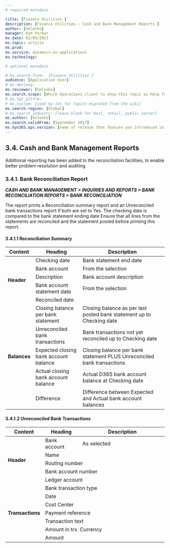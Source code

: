 ```yaml
---
# required metadata

title: [Finance Utilities ]
description: [Finance Utilities - Cash and Bank Management Reports ]
author: [helenho]
manager: Kym Parker
ms.date: 02/03/2021
ms.topic: article
ms.prod: 
ms.service: dynamics-ax-applications
ms.technology: 

# optional metadata

# ms.search.form:  [Finance Utilities ]
audience: [Application User]
# ms.devlang: 
ms.reviewer: [helenho]
ms.search.scope: [Which Operations client to show this topic as help for, to be set by content strategist, see list here: https://microsoft.sharepoint.com/teams/DynDoc/_layouts/15/WopiFrame.aspx?sourcedoc={23419e1c-eb64-42e9-aa9b-79875b428718}&action=edit&wd=target%28Core%20Dynamics%20AX%20CP%20requirements%2Eone%7C4CC185C0%2DEFAA%2D42CD%2D94B9%2D8F2A45E7F61A%2FVersions%20list%20for%20docs%20topics%7CC14BE630%2D5151%2D49D6%2D8305%2D554B5084593C%2F%29]
# ms.tgt_pltfrm: 
# ms.custom: [used by loc for topics migrated from the wiki]
ms.search.region: [Global]
# ms.search.industry: [leave blank for most, retail, public sector]
ms.author: [helenho]
ms.search.validFrom: [September 2017]
ms.dyn365.ops.version: [name of release that feature was introduced in, see list here: https://microsoft.sharepoint.com/teams/DynDoc/_layouts/15/WopiFrame.aspx?sourcedoc={23419e1c-eb64-42e9-aa9b-79875b428718}&action=edit&wd=target%28Core%20Dynamics%20AX%20CP%20requirements%2Eone%7C4CC185C0%2DEFAA%2D42CD%2D94B9%2D8F2A45E7F61A%2FVersions%20list%20for%20docs%20topics%7CC14BE630%2D5151%2D49D6%2D8305%2D554B5084593C%2F%29]
---
```


## 3.4.	Cash and Bank Management Reports
Additional reporting has been added to the reconciliation facilities, to enable better problem resolution and auditing.

### 3.4.1.	Bank Reconciliation Report

***<span style="font-variant:small-caps;">CASH AND BANK MANAGEMENT &gt;
INQUIRIES AND REPORTS  &gt; BANK RECONCILIATION REPORTS &gt; BANK RECONCILIATION </span>***

The report prints a Reconciliation summary report and an Unreconciled bank transactions report if both are set to Yes. The checking date is compared to the bank statement ending date
Ensure that all lines from the statements are reconciled and the statement posted before printing this report.

#### 3.4.1.1 Reconciliation Summary 

<table style="width: 100%">
    <tr>
          <th WIDTH="15%" > <b> Content </b>  </th>
          <th WIDTH="30%"> <b> Heading </b> </th>
          <th WIDTH="55%"> <b> Description </b> </th>  
   </tr> 
   <tbody>
   <tr>
       <td  rowspan = "5"> <b> Header </b></td>     
       <td> Checking date</td>
       <td> Bank statement end date</td>
   </tr>
   <tr rowspan = "3"> 
        <td> Bank account </td> 	   
        <td> From the selection </td>
    </tr> 
    <tr>
       <td> Description</td>   
       <td> Bank account description</td>   
    </tr>    
    <tr>
       <td> Bank account statement date</td>   
       <td> From the selection</td>   
    </tr> 
    <tr>
       <td colSpan="2"> Reconciled date</td>   
    </tr> 
        <tr>
       <td  rowspan = "6"> <b> Balances </b></td>     
       <td> Closing balance per bank statement</td>
       <td> Closing balance as per last posted bank statement up to Checking date</td>
   </tr>
   <tr rowspan = "3"> 
        <td> Unreconciled bank transactions </td> 	   
        <td> Bank transactions not yet reconciled up to Checking date </td>
    </tr> 
    <tr>
       <td> Expected closing bank account balance</td>   
       <td> Closing balance per bank statement PLUS Unreconciled bank transactions</td>   
    </tr>    
    <tr>
       <td> Actual closing bank account balance</td>   
       <td> Actual D365 bank account balance at Checking date</td>   
    </tr> 
    <tr>
       <td> Difference</td>   
       <td> Difference between Expected and Actual bank account balances</td>   
    </tr> 
    </tbody>      
</table>

#### 3.4.1.2 	Unreconciled Bank Transactions 
<table style="width: 100%">
    <tr>
          <th WIDTH="15%" > <b> Content </b>  </th>
          <th WIDTH="25%"> <b> Heading </b> </th>
          <th WIDTH="60%"> <b> Description </b> </th>  
   </tr> 
   <tbody>
   <tr>
        <td rowspan = "5"> <b> Header </b></td>    
        <td> Bank account </td> 	   
        <td> As selected </td>
    </tr> 
    <tr>
       <td colspan = "2"> Name</td>      	   
    </tr>    
    <tr>
       <td colspan = "2"> Routing number</td>     	   
    </tr> 
    <tr>
       <td colspan = "2"> Bank account number</td>     	   
    </tr> 
   <tr>
       <td colspan = "2"> Ledger account</td>     	   
    </tr> 
       <tr>
        <td rowspan = "8"> <b> Transactions </b></td>    
        <td colspan = "2"> Bank transaction type </td> 	   
    </tr> 
    <tr>
       <td colspan = "2"> Date</td>      	   
    </tr>    
    <tr>
       <td colspan = "2"> Cost Center</td>     	   
    </tr> 
    <tr>
       <td colspan = "2"> Payment reference</td>     	   
    </tr> 
   <tr>
       <td colspan = "2">Transaction text</td>     	   
    </tr> 
    <tr>
       <td colspan = "2">Amount in trx. Currency</td>     	   
    </tr>
    <tr>
       <td colspan = "2">Amount</td>     	   
    </tr>
    </tbody>      
</table>
